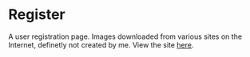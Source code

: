 # Register

A user registration page. Images downloaded from various sites on the Internet, definetly not created by me. View the site [here](https://pgmpofu.github.io/register/register.html).
